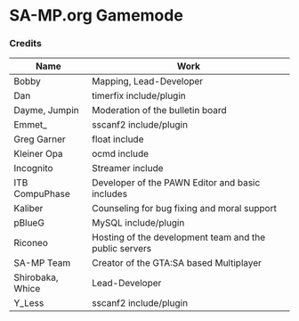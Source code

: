 # SA-MP.org Gamemode

### Credits
Name|Work
-|-
Bobby|Mapping, Lead-Developer
Dan|timerfix include/plugin
Dayme, Jumpin|Moderation of the bulletin board
Emmet\_|sscanf2 include/plugin
Greg Garner|float include
Kleiner Opa|ocmd include
Incognito|Streamer include
ITB CompuPhase|Developer of the PAWN Editor and basic includes
Kaliber|Counseling for bug fixing and moral support
pBlueG|MySQL include/plugin
Riconeo|Hosting of the development team and the public servers
SA-MP Team|Creator of the GTA:SA based Multiplayer
Shirobaka, Whice|Lead-Developer
Y\_Less|sscanf2 include/plugin
